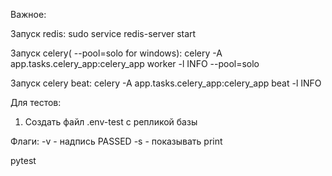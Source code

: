 Важное:

Запуск redis:
sudo service redis-server start

Запуск celery( --pool=solo for windows):
celery -A app.tasks.celery_app:celery_app worker -l INFO --pool=solo

Запуск celery beat:
celery -A app.tasks.celery_app:celery_app beat -l INFO

Для тестов:

1) Создать файл .env-test с репликой базы

Флаги:
-v - надпись PASSED
-s - показывать print

pytest

